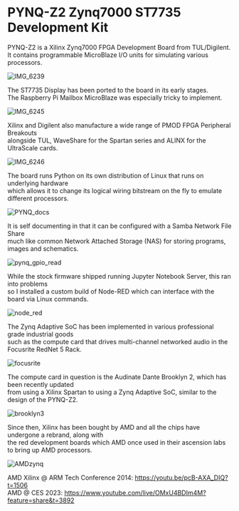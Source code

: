 # PYNQ-Z2 Zynq7000 ST7735 Development Kit

PYNQ-Z2 is a Xilinx Zynq7000 FPGA Development Board from TUL/Digilent. \
It contains programmable MicroBlaze I/O units for simulating various processors.

![IMG_6239](https://github.com/TheMindVirus/macropad/blob/archive/sketches/SeesawST7735/pynq/IMG_6239.jpg)

The ST7735 Display has been ported to the board in its early stages. \
The Raspberry Pi Mailbox MicroBlaze was especially tricky to implement.

![IMG_6245](https://github.com/TheMindVirus/macropad/blob/archive/sketches/SeesawST7735/pynq/IMG_6245.jpg)

Xilinx and Digilent also manufacture a wide range of PMOD FPGA Peripheral Breakouts \
alongside TUL, WaveShare for the Spartan series and ALINX for the UltraScale cards.

![IMG_6246](https://github.com/TheMindVirus/macropad/blob/archive/sketches/SeesawST7735/pynq/IMG_6246.jpg)

The board runs Python on its own distribution of Linux that runs on underlying hardware \
which allows it to change its logical wiring bitstream on the fly to emulate different processors.

![PYNQ_docs](https://github.com/TheMindVirus/macropad/blob/archive/sketches/SeesawST7735/pynq/pynq_docs.png)

It is self documenting in that it can be configured with a Samba Network File Share \
much like common Network Attached Storage (NAS) for storing programs, images and schematics.

![pynq_gpio_read](https://github.com/TheMindVirus/macropad/blob/archive/sketches/SeesawST7735/pynq/pynq_gpio_read.png)

While the stock firmware shipped running Jupyter Notebook Server, this ran into problems \
so I installed a custom build of Node-RED which can interface with the board via Linux commands.

![node_red](https://github.com/TheMindVirus/macropad/blob/archive/sketches/SeesawST7735/pynq/node_red.png)

The Zynq Adaptive SoC has been implemented in various professional grade industrial goods \
such as the compute card that drives multi-channel networked audio in the Focusrite RedNet 5 Rack.

![focusrite](https://github.com/TheMindVirus/macropad/blob/archive/sketches/SeesawST7735/pynq/focusrite.png)

The compute card in question is the Audinate Dante Brooklyn 2, which has been recently updated \
from using a Xilinx Spartan to using a Zynq Adaptive SoC, similar to the design of the PYNQ-Z2.

![brooklyn3](https://github.com/TheMindVirus/macropad/blob/archive/sketches/SeesawST7735/pynq/brooklyn3.png)

Since then, Xilinx has been bought by AMD and all the chips have undergone a rebrand, along with \
the red development boards which AMD once used in their ascension labs to bring up AMD processors.

![AMDzynq](https://github.com/TheMindVirus/macropad/blob/archive/sketches/SeesawST7735/pynq/AMDzynq.png)

AMD Xilinx @ ARM Tech Conference 2014: https://youtu.be/pcB-AXA_DIQ?t=1506 \
AMD @ CES 2023: https://www.youtube.com/live/OMxU4BDIm4M?feature=share&t=3892
